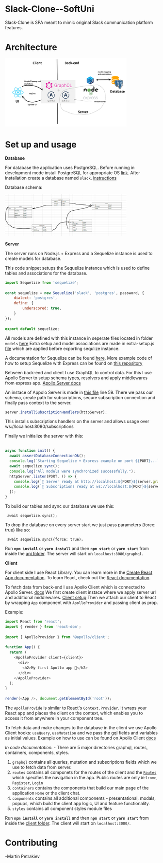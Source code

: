 # Slack-Clone--SoftUni
 
Slack-Clone is SPA meant to mimic original Slack communication platform features.

# Architecture

<img src="./App-Architecture.jpg" width="400px" /><br>

# Set up and usage

**Database**

For database the application uses PostgreSQL. 
Before running in development mode install PostgreSQL for appropriate OS [link](https://www.postgresql.org/download/).
After installation create a database named `slack`. [instructions](https://www.guru99.com/postgresql-create-database.html)

Database schema:

<img src="./DB-Schema.jpg" width="400px" /><br>

**Server**

The server runs on Node.js + Express and a Sequelize instance is used to create models for database.

This code snippet setups the Sequelize instance which is used to define tables and associations for the database.
```js
import Sequelize from 'sequelize';

const sequelize = new Sequelize('slack', 'postgres', password, {
    dialect: 'postgres',
	define: {
		underscored: true,
	}
});

export default sequelize;
```
All models are defined with this instance in seperate files located in folder `models` [here](https://github.com/MartinPetrakiev/Slack-Clone--SoftUni/tree/main/server/models)
Extra setup and model associations are made in extra-setup.js [file](https://github.com/MartinPetrakiev/Slack-Clone--SoftUni/blob/main/server/models/extra-setup.js)
which are applied before exporting sequlize instance.

A documentation for Sequelize can be found [here](https://sequelize.org/master/).
More example code of how to setup Sequelize with Express can be found on [this repository](https://github.com/sequelize/express-example)

Between back-end and client I use GraphQL to control data. 
For this I use Apollo Server to setup schema types, resolvers and apply middlewares from express app. [Apollo Server docs](https://www.apollographql.com/docs/apollo-server/)

An instace of Appolo Server is made in [this file](https://github.com/MartinPetrakiev/Slack-Clone--SoftUni/blob/main/server/index.js) line 59.
There we pass our schema, create path for subscriptions, secure subscription connection and finally pass context to the server.
```js
server.installSubscriptionHandlers(httpServer);
```
This installs subscriptions handlers on the server and allows usage over ws://localhost:8080/subscriptions

Finally we initialize the server with this:
```js

async function init() {
  await assertDatabaseConnectionOk();
  console.log(`Starting Sequelize + Express example on port ${PORT}...`);
  await sequelize.sync();
  console.log("All models were synchronized successfully.");
  httpServer.listen(PORT, () => {
    console.log(`🚀 Server ready at http://localhost:${PORT}${server.graphqlPath}`);
    console.log(`🚀 Subscriptions ready at ws://localhost:${PORT}${server.subscriptionsPath}`);
  });
}
```

To build our tables and sync our database we use this:
```
 await sequelize.sync();
```
To drop the database on every server start we just pass parameters {force: true} like so:
```
 await sequelize.sync({force: true);
```


Run **`npm install`** or **`yarn install`** and then **`npm start`** or **`yarn start`** from inside the [api folder](https://github.com/MartinPetrakiev/Slack-Clone--SoftUni/tree/main/server). The server will start on `localhost:8080/graphql`.



**Client**

For client side I use React Library.
You can learn more in the [Create React App documentation](https://facebook.github.io/create-react-app/docs/getting-started).
To learn React, check out the [React documentation](https://reactjs.org/).

To fetch data from back-end I use Apollo Client which is connected to Apollo Server. [docs](https://www.apollographql.com/docs/react/)
We first create client instace where we apply server url and additional middlewares. [Client setup](https://github.com/MartinPetrakiev/Slack-Clone--SoftUni/blob/main/client/src/apollo.js)
Тhen we attach our client to React by wrapping `App` component with `ApolloProvider` and passing client as prop.

Example:
```js
import React from 'react';
import { render } from 'react-dom';

import { ApolloProvider } from '@apollo/client';

function App() {
  return (
    <ApolloProvider client={client}>
      <div>
        <h2>My first Apollo app 🚀</h2>
      </div>
    </ApolloProvider>
  );
}

render(<App />, document.getElementById('root'));
```

The `ApolloProvide` is similar to React's `Context.Provider`. It wraps your React app and places the client on the context, which enables you to access it from anywhere in your component tree.

To fetch data and make changes to the database in the client we use Apollo Client hooks:
`useQuery`, `useMutation` and we pass the gql fields and variables as initial values.
Example on how to use can be found on Apollo Client [docs](https://www.apollographql.com/docs/react/data/queries/)

*In code documentation.*
 	- There are 5 major directories graphql, routes, containers, components, styles.
1. `graphql` contains all queries, mutation and subscriptions fields which we use to fetch data from server.
2. `routes` contains all componets for the routes of the client and the [`Routes`](https://github.com/MartinPetrakiev/Slack-Clone--SoftUni/blob/main/client/src/routes/index.js) which specifies the navigation in the app. Public routes are only `Welcome`, `Register`, `Login`
3. `containers` contains the components that build our main page of the application `Home` or the client chat.
4. `components` contains all additional components - presentational, modals, popups, which build the client app logic, UI and feature functionality.
5. `styles` contains all component styles module files


Run **`npm install`** or **`yarn install`** and then **`npm start`** or **`yarn start`** from inside the [client folder](https://github.com/MartinPetrakiev/Slack-Clone--SoftUni/tree/main/client). The client will start on `localhost:3000/`.

# Contributing

-Martin Petrakiev
